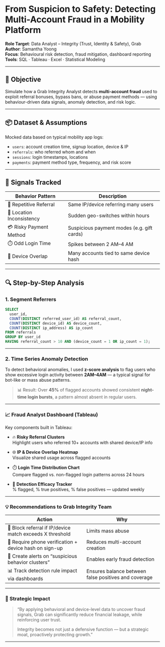 # From Suspicion to Safety: Detecting Multi-Account Fraud in a Mobility Platform

**Role Target**: Data Analyst – Integrity (Trust, Identity & Safety), Grab  
**Author**: Samantha Yoong  
**Focus**: Behavioural risk detection, fraud mitigation, dashboard reporting  
**Tools**: SQL · Tableau · Excel · Statistical Modeling

---

## 🎯 Objective

Simulate how a Grab Integrity Analyst detects **multi-account fraud** used to exploit referral bonuses, bypass bans, or abuse payment methods — using behaviour-driven data signals, anomaly detection, and risk logic.

---

## 📦 Dataset & Assumptions

Mocked data based on typical mobility app logs:

- `users`: account creation time, signup location, device & IP
- `referrals`: who referred whom and when
- `sessions`: login timestamps, locations
- `payments`: payment method type, frequency, and risk score

---

## 🧠 Signals Tracked

| Behavior Pattern | Description |
|------------------|-------------|
| 🔁 Repetitive Referral | Same IP/device referring many users |
| 📍 Location Inconsistency | Sudden geo-switches within hours |
| 💳 Risky Payment Method | Suspicious payment modes (e.g. gift cards) |
| ⏱️ Odd Login Time | Spikes between 2 AM–4 AM |
| 📱 Device Overlap | Many accounts tied to same device hash |

---

## 🔍 Step-by-Step Analysis

### 1. Segment Referrers

```sql
SELECT 
  user_id, 
  COUNT(DISTINCT referred_user_id) AS referral_count,
  COUNT(DISTINCT device_id) AS device_count,
  COUNT(DISTINCT ip_address) AS ip_count
FROM referrals
GROUP BY user_id
HAVING referral_count > 10 AND (device_count = 1 OR ip_count = 1);
```
---

### 2. Time Series Anomaly Detection

To detect behavioral anomalies, I used **z-score analysis** to flag users who show excessive login activity between **2AM–4AM** — a typical signal for bot-like or mass abuse patterns.

> 📊 Result: Over **45%** of flagged accounts showed consistent **night-time login bursts**, a pattern almost absent in regular users.

---

### 📈 Fraud Analyst Dashboard (Tableau)

Key components built in Tableau:

- 🔥 **Risky Referral Clusters**  
  Highlight users who referred 10+ accounts with shared device/IP info

- 🌐 **IP & Device Overlap Heatmap**  
  Visualize shared usage across flagged accounts

- ⏱️ **Login Time Distribution Chart**  
  Compare flagged vs. non-flagged login patterns across 24 hours

- 🎯 **Detection Efficacy Tracker**  
  % flagged, % true positives, % false positives — updated weekly

---

### 💡 Recommendations to Grab Integrity Team

| Action | Why |
|--------|-----|
| 🔐 Block referral if IP/device match exceeds X threshold | Limits mass abuse |
| 📱 Require phone verification + device hash on sign-up | Reduces multi-account creation |
| 🚨 Create alerts on “suspicious behavior clusters” | Enables early fraud detection |
| 📊 Track detection rule impact via dashboards | Ensures balance between false positives and coverage |

---

### 🧠 Strategic Impact

> “By applying behavioral and device-level data to uncover fraud signals, Grab can significantly reduce financial leakage, while reinforcing user trust.  
>  
> Integrity becomes not just a defensive function — but a strategic moat, proactively protecting growth.”

---


